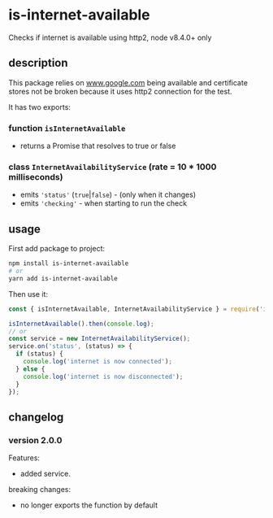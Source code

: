 # is-internet-available

Checks if internet is available using http2, node v8.4.0+ only

## description

This package relies on www.google.com being available and certificate stores not be broken because it uses http2 connection for the test.

It has two exports:

### function `isInternetAvailable`

* returns a Promise that resolves to true or false

### class `InternetAvailabilityService` (rate = 10 * 1000 milliseconds)

* emits `'status'` (`true`|`false`) - (only when it changes)
* emits `'checking'` - when starting to run the check

## usage

First add package to project:

```bash
npm install is-internet-available
# or
yarn add is-internet-available
```

Then use it:

```js
const { isInternetAvailable, InternetAvailabilityService } = require('is-internet-available');

isInternetAvailable().then(console.log);
// or
const service = new InternetAvailabilityService();
service.on('status', (status) => {
  if (status) {
    console.log('internet is now connected');
  } else {
    console.log('internet is now disconnected');
  }
});
```

## changelog

### version 2.0.0

Features:

* added service.

breaking changes:

*  no longer exports the function by default